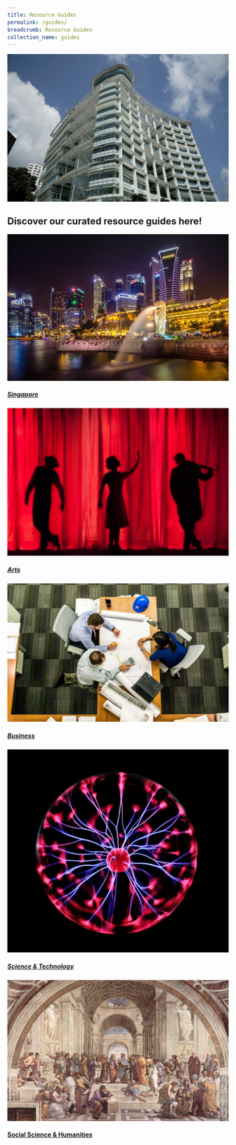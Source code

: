 ```yaml
---
title: Resource Guides
permalink: /guides/
breadcrumb: Resource Guides
collection_name: guides
---
```

![Resource Guides](\images\about-us\National-Collection-v2.jpg)

## Discover our curated resource guides here!

<div>
	<div class="row is-multiline">
		<div class="col is-half-tablet">
			<a href="/guides/singapore/people/" class="project-link">
				<img src="/images/category/singapore.jpg" alt="Singapore" class="project-image">
				<h5><b>Singapore</b></h5>
			</a>
		</div>
		<div class="col is-half-tablet">
			<a href="/guides/arts/visual-arts/" class="project-link">
				<img src="/images/category/performing-arts.jpg" alt="Arts" class="project-image">
				<h5><b>Arts</b></h5>
			</a>
		</div>
	</div>
</div>
<p><p>
<div>
	<div class="row is-multiline">
		<div class="col is-half-tablet">
			<a href="/guides/business/management/" class="project-link">
				<img src="/images/category/management.jpg" alt="Business" class="project-image">
                <h5><b>Business</b></h5>
			</a>
		</div>
		<div class="col is-half-tablet">
			<a href="/guides/science-technology/physical-sciences/" class="project-link">
				<img src="/images/category/sci-tech.jpg" alt="Science & Technology" class="project-image">
				<h5><b>Science & Technology</b></h5>
			</a>
		</div>
	</div>
</div>
<p><p>


<div>
	<div class="row is-multiline">
		<div class="col is-half-tablet">
			<a href="/guides/socialsciences-humanities/history/" class="project-link">
				<img src="/images/category/humanities.jpg" alt="Social Sciences & Humanities" class="project-image">
				<h4><b>Social Science & Humanities</b></h4>
			</a>
		</div>
	</div>
</div>

<p><p>
